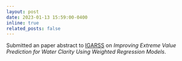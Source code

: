 ```yaml
---
layout: post
date: 2023-01-13 15:59:00-0400
inline: true
related_posts: false
---
```


Submitted an paper abstract to <a href="https://2023.ieeeigarss.org/" rel="noopener" target="_blank" >IGARSS</a> on <i>Improving Extreme Value Prediction for Water Clarity Using Weighted Regression Models</i>.